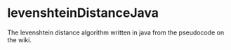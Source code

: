 # levenshteinDistanceJava
The levenshtein distance algorithm written in java from the pseudocode on the wiki.
